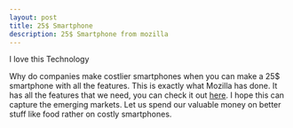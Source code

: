 ```yaml
---
layout: post
title: 25$ Smartphone
description: 25$ Smartphone from mozilla
---
```

<p class="lead">I love this Technology </p>

Why do companies make costlier smartphones when you can make a 25$ smartphone with all the features. This is exactly what Mozilla has done. It has all the features that we need, you can check it out [here](http://www.mozilla.org/en-US/firefox/os/). I hope this can capture the emerging markets. Let us spend our valuable money on better stuff like food rather on costly smartphones.
